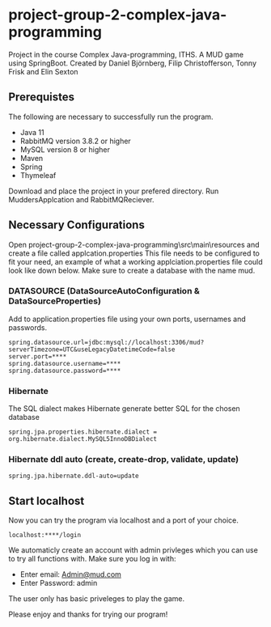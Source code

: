 # project-group-2-complex-java-programming
Project in the course Complex Java-programming, ITHS. A MUD game using SpringBoot.
Created by Daniel Björnberg, Filip Christofferson, Tonny Frisk and Elin Sexton

## Prerequistes
The following are necessary to successfully run the program. 
* Java 11
* RabbitMQ version 3.8.2 or higher
* MySQL version 8 or higher
* Maven
* Spring
* Thymeleaf

Download and place the project in your prefered directory.
Run MuddersApplcation and RabbitMQReciever.

## Necessary Configurations
Open project-group-2-complex-java-programming\src\main\resources and create a file called applcation.properties
This file needs to be configured to fit your need, an example of what a working applciation.properties file could look like down below.
Make sure to create a database with the name mud.

### DATASOURCE (DataSourceAutoConfiguration & DataSourceProperties)
Add to application.properties file using your own ports, usernames and passwords.
```
spring.datasource.url=jdbc:mysql://localhost:3306/mud?serverTimezone=UTC&useLegacyDatetimeCode=false
server.port=****
spring.datasource.username=****
spring.datasource.password=****

```
### Hibernate
The SQL dialect makes Hibernate generate better SQL for the chosen database

```
spring.jpa.properties.hibernate.dialect = org.hibernate.dialect.MySQL5InnoDBDialect

```
### Hibernate ddl auto (create, create-drop, validate, update)
```
spring.jpa.hibernate.ddl-auto=update

```

## Start localhost
Now you can try the program via localhost and a port of your choice.
```
localhost:****/login

```

We automaticly create an account with admin privleges which you can use to try all functions with.
Make sure you log in with: 
 * Enter email: Admin@mud.com  
 * Enter Password: admin
 
The user only has basic priveleges to play the game.

Please enjoy and thanks for trying our program!
